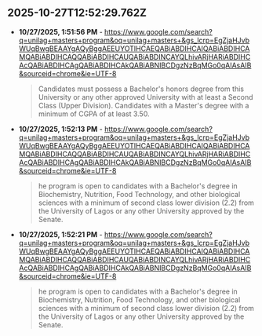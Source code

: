


## 2025-10-27T12:52:29.762Z
- **10/27/2025, 1:51:56 PM** - https://www.google.com/search?q=unilag+masters+program&oq=unilag+masters+&gs_lcrp=EgZjaHJvbWUqBwgBEAAYgAQyBggAEEUYOTIHCAEQABiABDIHCAIQABiABDIHCAMQABiABDIHCAQQABiABDIHCAUQABiABDINCAYQLhivARjHARiABDIHCAcQABiABDIHCAgQABiABDIHCAkQABiABNIBCDgzNzBqMGo0qAIAsAIB&sourceid=chrome&ie=UTF-8
  > Candidates must possess a Bachelor's honors degree from this University or any other approved University with at least a Second Class (Upper Division). Candidates with a Master's degree with a minimum of CGPA of at least 3.50.

- **10/27/2025, 1:52:13 PM** - https://www.google.com/search?q=unilag+masters+program&oq=unilag+masters+&gs_lcrp=EgZjaHJvbWUqBwgBEAAYgAQyBggAEEUYOTIHCAEQABiABDIHCAIQABiABDIHCAMQABiABDIHCAQQABiABDIHCAUQABiABDINCAYQLhivARjHARiABDIHCAcQABiABDIHCAgQABiABDIHCAkQABiABNIBCDgzNzBqMGo0qAIAsAIB&sourceid=chrome&ie=UTF-8
  > he program is open to candidates with a Bachelor's degree in Biochemistry, Nutrition, Food Technology, and other biological sciences with a minimum of second class lower division (2.2) from the University of Lagos or any other University approved by the Senate.

- **10/27/2025, 1:52:21 PM** - https://www.google.com/search?q=unilag+masters+program&oq=unilag+masters+&gs_lcrp=EgZjaHJvbWUqBwgBEAAYgAQyBggAEEUYOTIHCAEQABiABDIHCAIQABiABDIHCAMQABiABDIHCAQQABiABDIHCAUQABiABDINCAYQLhivARjHARiABDIHCAcQABiABDIHCAgQABiABDIHCAkQABiABNIBCDgzNzBqMGo0qAIAsAIB&sourceid=chrome&ie=UTF-8
  > he program is open to candidates with a Bachelor's degree in Biochemistry, Nutrition, Food Technology, and other biological sciences with a minimum of second class lower division (2.2) from the University of Lagos or any other University approved by the Senate.

